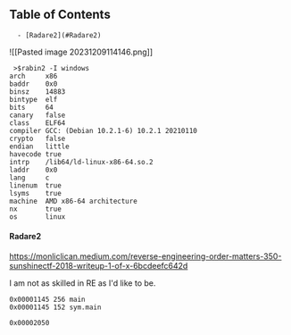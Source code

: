 ## Table of Contents

      - [Radare2](#Radare2)


![[Pasted image 20231209114146.png]]


```
 >$rabin2 -I windows 
arch     x86
baddr    0x0
binsz    14883
bintype  elf
bits     64
canary   false
class    ELF64
compiler GCC: (Debian 10.2.1-6) 10.2.1 20210110
crypto   false
endian   little
havecode true
intrp    /lib64/ld-linux-x86-64.so.2
laddr    0x0
lang     c
linenum  true
lsyms    true
machine  AMD x86-64 architecture
nx       true
os       linux

```


#### Radare2
https://monliclican.medium.com/reverse-engineering-order-matters-350-sunshinectf-2018-writeup-1-of-x-6bcdeefc642d

I am not as skilled in RE as I'd like to be.
```
0x00001145 256 main
0x00001145 152 sym.main
```
























`0x00002050`












